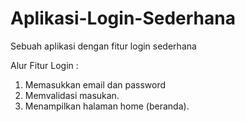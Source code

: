 # Aplikasi-Login-Sederhana
Sebuah aplikasi dengan fitur login sederhana

Alur Fitur Login :
1. Memasukkan email dan password
2. Memvalidasi masukan.
3. Menampilkan halaman home (beranda).
